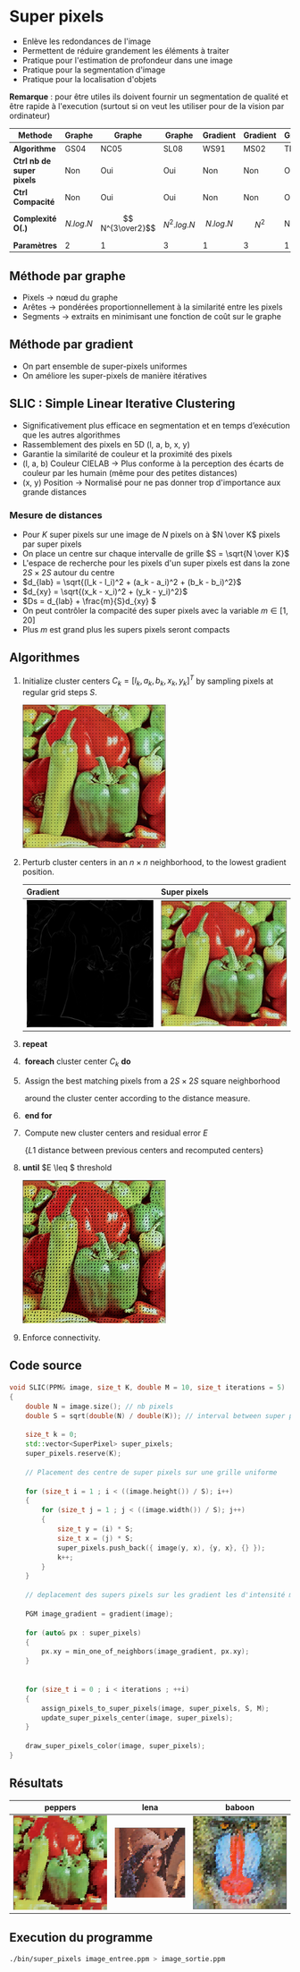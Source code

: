 # Super pixels

- Enlève les redondances de l'image
- Permettent de réduire grandement les éléments à traiter
- Pratique pour l'estimation de profondeur dans une image
- Pratique pour la segmentation d'image
- Pratique pour la localisation d'objets

**Remarque** : pour être utiles ils doivent fournir un segmentation de qualité et être rapide à l'execution (surtout si on veut les utiliser pour de la vision par ordinateur)

| Methode                     | Graphe      | Graphe           | Graphe          | Gradient    | Gradient | Gradient | Gradient | Gradient |
| --------------------------- | ----------- | ---------------- | --------------- | ----------- | -------- | -------- | -------- | -------- |
| **Algorithme**              | GS04        | NC05             | SL08            | WS91        | MS02     | TP09     | QS09     | SLIC     |
| **Ctrl nb de super pixels** | Non         | Oui              | Oui             | Non         | Non      | Oui      | Non      | Oui      |
| **Ctrl Compacité**          | Non         | Oui              | Oui             | Non         | Non      | Oui      | Non      | Oui      |
| **Complexité O(.)**         | $$N.log.N$$ | $$ N^{3\over2}$$ | $$ N^2.log.N $$ | $$N.log.N$$ | $$N^2$$  | N        | $$dN^2$$ | N        |
| **Paramètres**              | 2           | 1                | 3               | 1           | 3        | 1        | 2        | 1        |

## Méthode par graphe

- Pixels $\rightarrow$ nœud du graphe
- Arêtes $\rightarrow$ pondérées proportionnellement à la similarité entre les pixels
- Segments $\rightarrow$ extraits en minimisant une fonction de coût sur le graphe

## Méthode par gradient

- On part ensemble de super-pixels uniformes
- On améliore les super-pixels de manière itératives

## SLIC : Simple Linear Iterative Clustering

- Significativement plus efficace en segmentation et en temps d’exécution que les autres algorithmes
- Rassemblement des pixels en 5D (l, a, b, x, y)
- Garantie la similarité de couleur et la proximité des pixels
- (l, a, b) Couleur CIELAB $\rightarrow$ Plus conforme à la perception des écarts de couleur par les humain (même pour des petites distances)
- (x, y) Position $\rightarrow$ Normalisé pour ne pas donner trop d'importance aux grande distances

### Mesure de distances

- Pour $K$ super pixels sur une image de $N$ pixels on à $N \over K$ pixels par super pixels
- On place un centre sur chaque intervalle de grille $S = \sqrt{N \over K}$
- L'espace de recherche pour les pixels d'un super pixels est dans la zone $2S \times 2S$ autour du centre
- $d_{lab} = \sqrt{(l_k - l_i)^2 + (a_k - a_i)^2 + (b_k - b_i)^2}$
- $d_{xy} = \sqrt{(x_k - x_i)^2 + (y_k - y_i)^2}$
- $Ds = d_{lab} + \frac{m}{S}d_{xy} $
- On peut contrôler la compacité des super pixels avec la variable $m \in [1,20]$
- Plus $m$ est grand plus les supers pixels seront compacts

## Algorithmes

1. Initialize cluster centers $C_k = [l_k, a_k, b_k, x_k, y_k]^T$ by sampling pixels at regular grid steps $S$.

   ![Screenshot_20191209_085006](.readme.assets/Screenshot_20191209_085006.png)

2. Perturb cluster centers in an $n \times n$ neighborhood, to the lowest gradient position.

   | Gradient                                                     | Super pixels                                                 |
   | ------------------------------------------------------------ | ------------------------------------------------------------ |
   | ![Screenshot_20191209_085748](.readme.assets/Screenshot_20191209_085748.png) | ![Screenshot_20191209_085123](.readme.assets/Screenshot_20191209_085123.png) |

   

3. **repeat**

4. ​    **foreach** cluster center $C_k$ **do**

5. ​        Assign the best matching pixels from a $2S \times 2S$ square neighborhood  

   ​        around the cluster center according to the distance measure.

6. ​    **end for**

7. ​    Compute new cluster centers and residual error $E$

   ​    {$L1$ distance between previous centers and recomputed centers}

8. **until** $E \leq $ threshold

   ![Screenshot_20191209_085316](.readme.assets/Screenshot_20191209_085316-1575879246462.png)

9. Enforce connectivity.

## Code source

```c++
void SLIC(PPM& image, size_t K, double M = 10, size_t iterations = 5)
{
	double N = image.size(); // nb pixels
	double S = sqrt(double(N) / double(K)); // interval between super pixels centers

	size_t k = 0;
	std::vector<SuperPixel> super_pixels;
	super_pixels.reserve(K);

	// Placement des centre de super pixels sur une grille uniforme

	for (size_t i = 1 ; i < ((image.height()) / S); i++)
	{
		for (size_t j = 1 ; j < ((image.width()) / S); j++)
		{
			size_t y = (i) * S;
			size_t x = (j) * S;
			super_pixels.push_back({ image(y, x), {y, x}, {} });
			k++;
		}
	}

	// deplacement des supers pixels sur les gradient les d'intensité min
	
	PGM image_gradient = gradient(image);

	for (auto& px : super_pixels)
	{
		px.xy = min_one_of_neighbors(image_gradient, px.xy);
	}

	
	for (size_t i = 0 ; i < iterations ; ++i)
	{
		assign_pixels_to_super_pixels(image, super_pixels, S, M);
		update_super_pixels_center(image, super_pixels);
	}
	
	draw_super_pixels_color(image, super_pixels);
}
```

## Résultats

| peppers                                                      | lena                                                         | baboon                                                       |
| ------------------------------------------------------------ | ------------------------------------------------------------ | ------------------------------------------------------------ |
| ![Screenshot_20191209_085825](.readme.assets/Screenshot_20191209_085825-1575879827208.png) | ![Screenshot_20191209_092230](.readme.assets/Screenshot_20191209_092230.png) | ![Screenshot_20191209_092250](.readme.assets/Screenshot_20191209_092250.png) |



## Execution du programme

```bash
./bin/super_pixels image_entree.ppm > image_sortie.ppm
```






